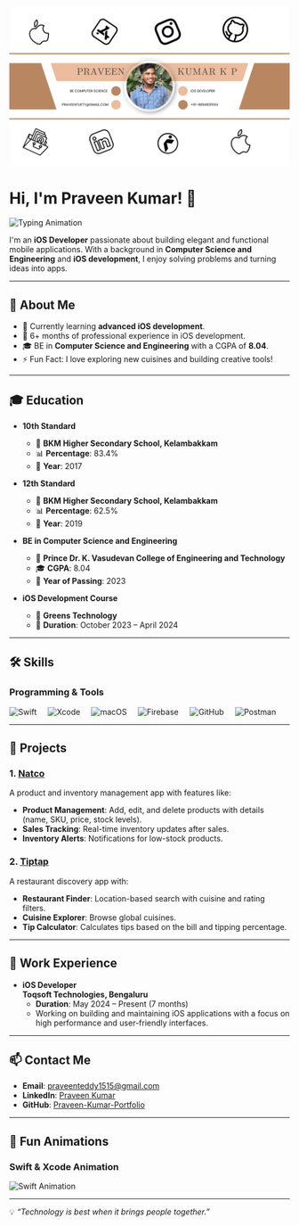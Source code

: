 ![Neutral Creative Professional LinkedIn Article Cover Image-2](https://github.com/PraveenTuety/Praveen-Kumar-Portfolio-/blob/main/Brown%20Minimalist%20YouTube%20Banner.png)
# Hi, I'm Praveen Kumar! 👋  

![Typing Animation](https://readme-typing-svg.demolab.com?font=Fira+Code&size=24&duration=3000&pause=1000&color=F79C22&center=true&vCenter=true&width=435&lines=Welcome+to+my+GitHub!;I'm+a+passionate+iOS+Developer!;Turning+ideas+into+beautiful+apps!)  

I'm an **iOS Developer** passionate about building elegant and functional mobile applications. With a background in **Computer Science and Engineering** and **iOS development**, I enjoy solving problems and turning ideas into apps.

---

## 🎨 About Me  

- 🌱 Currently learning **advanced iOS development**.  
- 🚀 6+ months of professional experience in iOS development.  
- 🎓 BE in **Computer Science and Engineering** with a CGPA of **8.04**.  
- ⚡ Fun Fact: I love exploring new cuisines and building creative tools!  

---

## 🎓 Education  

- **10th Standard**  
  - 🏫 **BKM Higher Secondary School, Kelambakkam**  
  - 📊 **Percentage**: 83.4%  
  - 📅 **Year**: 2017  

- **12th Standard**  
  - 🏫 **BKM Higher Secondary School, Kelambakkam**  
  - 📊 **Percentage**: 62.5%  
  - 📅 **Year**: 2019  

- **BE in Computer Science and Engineering**  
  - 🏫 **Prince Dr. K. Vasudevan College of Engineering and Technology**  
  - 🎓 **CGPA**: 8.04  
  - 📅 **Year of Passing**: 2023  

- **iOS Development Course**  
  - 🏫 **Greens Technology**  
  - 📅 **Duration**: October 2023 – April 2024  

---

## 🛠️ Skills  

### Programming & Tools  
<div align="center" style="display: flex; flex-wrap: wrap; gap: 20px;">
  <img src="https://img.shields.io/badge/Swift-orange?style=for-the-badge&logo=swift&logoColor=white" alt="Swift" />
  <img src="https://img.shields.io/badge/Xcode-blue?style=for-the-badge&logo=xcode&logoColor=white" alt="Xcode" />
  <img src="https://img.shields.io/badge/MacOS-gray?style=for-the-badge&logo=apple&logoColor=white" alt="macOS" />
  <img src="https://img.shields.io/badge/Firebase-yellow?style=for-the-badge&logo=firebase&logoColor=white" alt="Firebase" />
  <img src="https://img.shields.io/badge/GitHub-black?style=for-the-badge&logo=github&logoColor=white" alt="GitHub" />
  <img src="https://img.shields.io/badge/Postman-orange?style=for-the-badge&logo=postman&logoColor=white" alt="Postman" />
</div>  

---

## 🌟 Projects  

### 1. [Natco](#)  
A product and inventory management app with features like:  
- **Product Management**: Add, edit, and delete products with details (name, SKU, price, stock levels).  
- **Sales Tracking**: Real-time inventory updates after sales.  
- **Inventory Alerts**: Notifications for low-stock products.  

### 2. [Tiptap](#)  
A restaurant discovery app with:  
- **Restaurant Finder**: Location-based search with cuisine and rating filters.  
- **Cuisine Explorer**: Browse global cuisines.  
- **Tip Calculator**: Calculates tips based on the bill and tipping percentage.  

---

## 💼 Work Experience  

- **iOS Developer**  
  **Toqsoft Technologies, Bengaluru**  
  - **Duration**: May 2024 – Present (7 months)  
  - Working on building and maintaining iOS applications with a focus on high performance and user-friendly interfaces.  

---

## 📫 Contact Me  

- **Email**: [praveenteddy1515@gmail.com](mailto:praveenteddy1515@gmail.com)  
- **LinkedIn**: [Praveen Kumar](https://www.linkedin.com/in/praveen-kumar-7243b5302?utm_source=share&utm_campaign=share_via&utm_content=profile&utm_medium=ios_app)  
- **GitHub**: [Praveen-Kumar-Portfolio](https://github.com/Godpraveen/Praveen-Kumar-Portfolio-)  

---

## 🎥 Fun Animations  

### Swift & Xcode Animation  
![Swift Animation](https://media.giphy.com/media/qgQUggAC3Pfv687qPC/giphy.gif)  

---

💡 *“Technology is best when it brings people together.”*  

